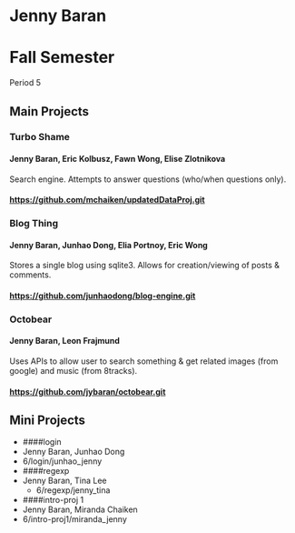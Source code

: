 Jenny Baran
==========

# Fall Semester
Period 5

## Main Projects

### Turbo Shame
#### Jenny Baran, Eric Kolbusz, Fawn Wong, Elise Zlotnikova
Search engine. Attempts to answer questions (who/when questions only).
#### https://github.com/mchaiken/updatedDataProj.git

### Blog Thing
#### Jenny Baran, Junhao Dong, Elia Portnoy, Eric Wong
Stores a single blog using sqlite3. Allows for creation/viewing of posts & comments.
#### https://github.com/junhaodong/blog-engine.git

### Octobear
#### Jenny Baran, Leon Frajmund
Uses APIs to allow user to search something & get related images (from google) and music (from 8tracks).
#### https://github.com/jybaran/octobear.git

## Mini Projects

 * ####login
  * Jenny Baran, Junhao Dong
  * 6/login/junhao_jenny
 * ####regexp
  * Jenny Baran, Tina Lee 
	* 6/regexp/jenny_tina
 * ####intro-proj 1
  * Jenny Baran, Miranda Chaiken 
  * 6/intro-proj1/miranda_jenny
